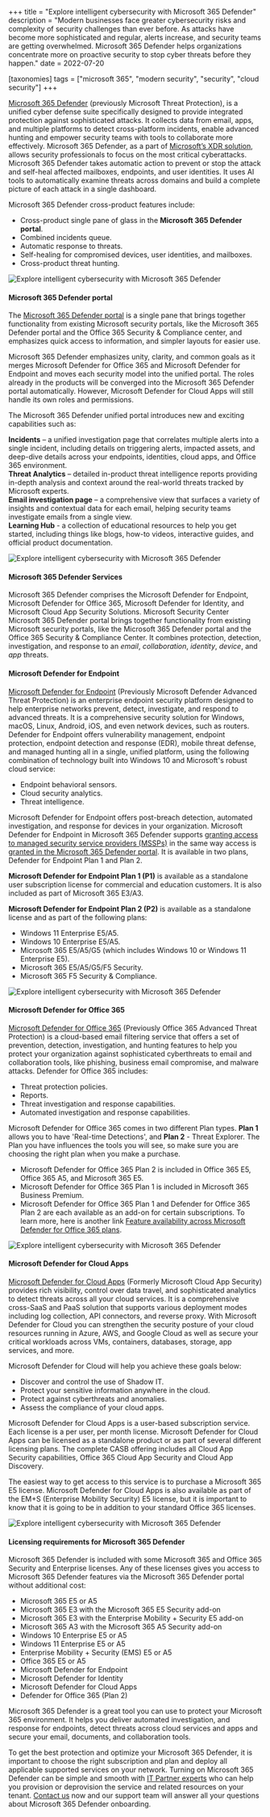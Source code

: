 +++
title = "Explore intelligent cybersecurity with Microsoft 365 Defender"
description = "Modern businesses face greater cybersecurity risks and complexity of security challenges than ever before. As attacks have become more sophisticated and regular, alerts increase, and security teams are getting overwhelmed. Microsoft 365 Defender helps organizations concentrate more on proactive security to stop cyber threats before they happen."
date = 2022-07-20

[taxonomies]
tags = ["microsoft 365", "modern security", "security", "cloud security"]
+++

[Microsoft 365 Defender](https://www.microsoft.com/en-us/security/business/siem-and-xdr/microsoft-365-defender) (previously Microsoft Threat Protection), is a unified cyber defense suite specifically designed to provide integrated protection against sophisticated attacks. It collects data from email, apps, and multiple platforms to detect cross-platform incidents, enable advanced hunting and empower security teams with tools to collaborate more effectively. Microsoft 365 Defender, as a part of [Microsoft’s XDR solution](https://www.microsoft.com/en-us/security/business/threat-protection), allows security professionals to focus on the most critical cyberattacks. Microsoft 365 Defender takes automatic action to prevent or stop the attack and self-heal affected mailboxes, endpoints, and user identities. It uses AI tools to automatically examine threats across domains and build a complete picture of each attack in a single dashboard.  

Microsoft 365 Defender cross-product features include: 

* Cross-product single pane of glass in the **Microsoft 365 Defender portal**.  
* Combined incidents queue. 
* Automatic response to threats. 
* Self-healing for compromised devices, user identities, and mailboxes. 
* Cross-product threat hunting. 

![Explore intelligent cybersecurity with Microsoft 365 Defender](/img/M365Defender1.png)

#### Microsoft 365 Defender portal 

The [Microsoft 365 Defender portal](https://security.microsoft.com/homepage?tid=4ed6ea8d-6f86-411d-b7e0-37401bdb9b68) is a single pane that brings together functionality from existing Microsoft security portals, like the Microsoft 365 Defender portal and the Office 365 Security & Compliance center, and emphasizes quick access to information, and simpler layouts for easier use.  

Microsoft 365 Defender emphasizes unity, clarity, and common goals as it merges Microsoft Defender for Office 365 and Microsoft Defender for Endpoint and moves each security model into the unified portal. The roles already in the products will be converged into the Microsoft 365 Defender portal automatically. However, Microsoft Defender for Cloud Apps will still handle its own roles and permissions. 

The Microsoft 365 Defender unified portal introduces new and exciting capabilities such as: 

**Incidents** – a unified investigation page that correlates multiple alerts into a single incident, including details on triggering alerts, impacted assets, and deep-dive details across your endpoints, identities, cloud apps, and Office 365 environment.    
**Threat Analytics** – detailed in-product threat intelligence reports providing in-depth analysis and context around the real-world threats tracked by Microsoft experts.   
**Email investigation page** – a comprehensive view that surfaces a variety of insights and contextual data for each email, helping security teams investigate emails from a single view.   
**Learning Hub** - a collection of educational resources to help you get started, including things like blogs, how-to videos, interactive guides, and official product documentation.    

![Explore intelligent cybersecurity with Microsoft 365 Defender](/img/M365Defender2.png)

#### Microsoft 365 Defender Services 

Microsoft 365 Defender comprises the Microsoft Defender for Endpoint, Microsoft Defender for Office 365, Microsoft Defender for Identity, and Microsoft Cloud App Security Solutions. Microsoft Security Center Microsoft 365 Defender portal brings together functionality from existing Microsoft security portals, like the Microsoft 365 Defender portal and the Office 365 Security & Compliance Center. It combines protection, detection, investigation, and response to an *email*, *collaboration*, *identity*, *device*, and *app* threats.

#### Microsoft Defender for Endpoint 

[Microsoft Defender for Endpoint](https://docs.microsoft.com/en-us/microsoft-365/security/defender-endpoint/?view=o365-worldwide) (Previously Microsoft Defender Advanced Threat Protection) is an enterprise endpoint security platform designed to help enterprise networks prevent, detect, investigate, and respond to advanced threats. It is a comprehensive security solution for Windows, macOS, Linux, Android, iOS, and even network devices, such as routers. Defender for Endpoint offers vulnerability management, endpoint protection, endpoint detection and response (EDR), mobile threat defense, and managed hunting all in a single, unified platform, using the following combination of technology built into Windows 10 and Microsoft's robust cloud service: 

* Endpoint behavioral sensors.   
* Cloud security analytics.   
* Threat intelligence. 

Microsoft Defender for Endpoint offers post-breach detection, automated investigation, and response for devices in your organization. Microsoft Defender for Endpoint in Microsoft 365 Defender supports [granting access to managed security service providers (MSSPs)](https://docs.microsoft.com/en-us/microsoft-365/security/defender-endpoint/grant-mssp-access?view=o365-worldwide) in the same way access is [granted in the Microsoft 365 Defender portal](https://docs.microsoft.com/en-us/microsoft-365/security/defender/mssp-access?view=o365-worldwide). It is available in two plans, Defender for Endpoint Plan 1 and Plan 2.  

**Microsoft Defender for Endpoint Plan 1 (P1)** is available as a standalone user subscription license for commercial and education customers. It is also included as part of Microsoft 365 E3/A3. 

**Microsoft Defender for Endpoint Plan 2 (P2)** is available as a standalone license and as part of the following plans: 

* Windows 11 Enterprise E5/A5.
* Windows 10 Enterprise E5/A5.
* Microsoft 365 E5/A5/G5 (which includes Windows 10 or Windows 11 Enterprise E5).
* Microsoft 365 E5/A5/G5/F5 Security.
* Microsoft 365 F5 Security & Compliance.

![Explore intelligent cybersecurity with Microsoft 365 Defender](/img/M365Defender3.png)

#### Microsoft Defender for Office 365  

[Microsoft Defender for Office 365](https://docs.microsoft.com/en-us/microsoft-365/security/office-365-security/defender-for-office-365?view=o365-worldwide) (Previously Office 365 Advanced Threat Protection) is a cloud-based email filtering service that offers a set of prevention, detection, investigation, and hunting features to help you protect your organization against sophisticated cyberthreats to email and collaboration tools, like phishing, business email compromise, and malware attacks. Defender for Office 365 includes: 

* Threat protection policies. 
* Reports. 
* Threat investigation and response capabilities. 
* Automated investigation and response capabilities. 

Microsoft Defender for Office 365 comes in two different Plan types. **Plan 1** allows you to have 'Real-time Detections', and **Plan 2** - Threat Explorer. The Plan you have influences the tools you will see, so make sure you are choosing the right plan when you make a purchase. 

* Microsoft Defender for Office 365 Plan 2 is included in Office 365 E5, Office 365 A5, and Microsoft 365 E5. 
* Microsoft Defender for Office 365 Plan 1 is included in Microsoft 365 Business Premium. 
* Microsoft Defender for Office 365 Plan 1 and Defender for Office 365 Plan 2 are each available as an add-on for certain subscriptions. To learn more, here is another link [Feature availability across Microsoft Defender for Office 365 plans](https://docs.microsoft.com/en-us/office365/servicedescriptions/office-365-advanced-threat-protection-service-description#feature-availability-across-advanced-threat-protection-atp-plans). 

![Explore intelligent cybersecurity with Microsoft 365 Defender](/img/M365Defender4.png)

#### Microsoft Defender for Cloud Apps 

[Microsoft Defender for Cloud Apps](https://docs.microsoft.com/en-us/defender-cloud-apps/) (Formerly Microsoft Cloud App Security) provides rich visibility, control over data travel, and sophisticated analytics to detect threats across all your cloud services. It is a comprehensive cross-SaaS and PaaS solution that supports various deployment modes including log collection, API connectors, and reverse proxy. With Microsoft Defender for Cloud you can strengthen the security posture of your cloud resources running in Azure, AWS, and Google Cloud as well as secure your critical workloads across VMs, containers, databases, storage, app services, and more. 

Microsoft Defender for Cloud will help you achieve these goals below: 

* Discover and control the use of Shadow IT. 
* Protect your sensitive information anywhere in the cloud. 
* Protect against cyberthreats and anomalies. 
* Assess the compliance of your cloud apps. 

Microsoft Defender for Cloud Apps is a user-based subscription service. Each license is a per user, per month license. Microsoft Defender for Cloud Apps can be licensed as a standalone product or as part of several different licensing plans. The complete CASB offering includes all Cloud App Security capabilities, Office 365 Cloud App Security and Cloud App Discovery. 

The easiest way to get access to this service is to purchase a Microsoft 365 E5 license. Microsoft Defender for Cloud Apps is also available as part of the EM+S (Enterprise Mobility Security) E5 license, but it is important to know that it is going to be in addition to your standard Office 365 licenses. 

![Explore intelligent cybersecurity with Microsoft 365 Defender](/img/M365Defender5.png)

#### Licensing requirements for Microsoft 365 Defender 

Microsoft 365 Defender is included with some Microsoft 365 and Office 365 Security and Enterprise licenses. Any of these licenses gives you access to Microsoft 365 Defender features via the Microsoft 365 Defender portal without additional cost: 

* Microsoft 365 E5 or A5 
* Microsoft 365 E3 with the Microsoft 365 E5 Security add-on 
* Microsoft 365 E3 with the Enterprise Mobility + Security E5 add-on 
* Microsoft 365 A3 with the Microsoft 365 A5 Security add-on 
* Windows 10 Enterprise E5 or A5 
* Windows 11 Enterprise E5 or A5 
* Enterprise Mobility + Security (EMS) E5 or A5 
* Office 365 E5 or A5 
* Microsoft Defender for Endpoint 
* Microsoft Defender for Identity 
* Microsoft Defender for Cloud Apps 
* Defender for Office 365 (Plan 2) 

Microsoft 365 Defender is a great tool you can use to protect your Microsoft 365 environment. It helps you deliver automated investigation, and response for endpoints, detect threats across cloud services and apps and secure your email, documents, and collaboration tools.  

To get the best protection and optimize your Microsoft 365 Defender, it is important to choose the right subscription and plan and deploy all applicable supported services on your network. Turning on Microsoft 365 Defender can be simple and smooth with [IT Partner experts](https://o365hq.com/about) who can help you provision or deprovision the service and related resources on your tenant. [Contact us](https://o365hq.com/contacts) now and our support team will answer all your questions about Microsoft 365 Defender onboarding. 